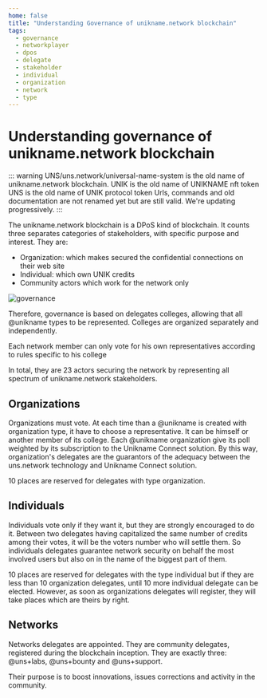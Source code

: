 ```yaml
---
home: false
title: "Understanding Governance of unikname.network blockchain"
tags:
  - governance
  - networkplayer
  - dpos
  - delegate
  - stakeholder
  - individual
  - organization
  - network
  - type
---
```


# Understanding governance of unikname.network blockchain 

::: warning
UNS/uns.network/universal-name-system is the old name of unikname.network blockchain.
UNIK is the old name of UNIKNAME nft token
UNS is the old name of UNIK protocol token
Urls, commands and old documentation are not renamed yet but are still valid. We're updating progressively.
:::

The unikname.network blockchain is a DPoS kind of blockchain.
It counts three separates categories of stakeholders, with specific purpose and interest.
They are:
- Organization: which makes secured the confidential connections on their web site
- Individual: which own UNIK credits
- Community actors which work for the network only

![governance](./images/uns-blockchain-dpos-23-delegates.jpg)

Therefore, governance is based on delegates colleges, allowing that all @unikname types to be represented.
Colleges are organized separately and independently.

Each network member can only vote for his own representatives according to rules specific to his college

In total, they are 23 actors securing the network by representing all spectrum of unikname.network stakeholders.
## Organizations

Organizations must vote.
At each time than a @unikname is created with organization type, it have to choose a representative.
It can be himself or another member of its college.
Each @unikname organization give its poll weighted by its subscription to the Unikname Connect solution. 
By this way, organization's delegates are the guarantors of the adequacy between the uns.network technology and Unikname Connect solution.

10 places are reserved for delegates with type organization.

## Individuals

Individuals vote only if they want it, but they are strongly encouraged to do it.
Between two delegates having capitalized the same number of credits among their votes, it will be the voters number who will settle them.
So individuals delegates guarantee network security on behalf the most involved users but also on in the name of the biggest part of them.

10 places are reserved for delegates with the type individual but if they are less than 10 organization delegates, until 10 more individual delegate can be elected.
However, as soon as organizations delegates will register, they will take places which are theirs by right.

## Networks

Networks delegates are appointed.
They are community delegates, registered during the blockchain inception.
They are exactly three: @uns+labs, @uns+bounty and @uns+support.

Their purpose is to boost innovations, issues corrections and activity in the community.
